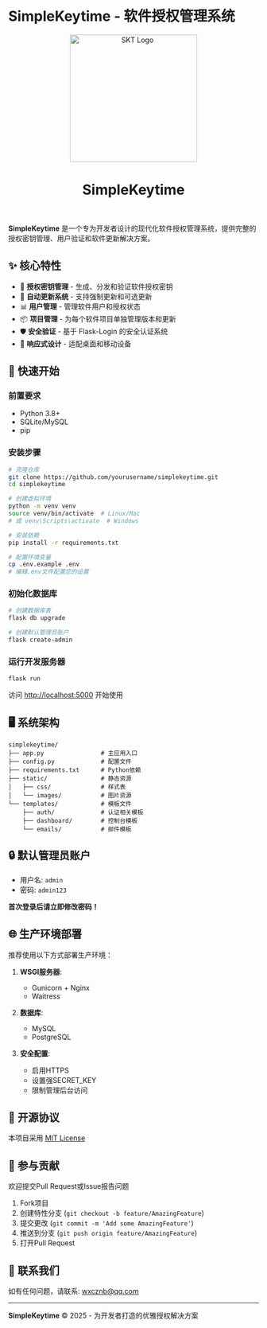 # SimpleKeytime - 软件授权管理系统

<div align="center">
             <img src="https://img.wjwj.top/2025/05/11/56d49f560848d1f28e6356b77b50a8dd.png" alt="SKT Logo" width="256" />
             <h1>SimpleKeytime</h1>
</div>
<br>

**SimpleKeytime** 是一个专为开发者设计的现代化软件授权管理系统，提供完整的授权密钥管理、用户验证和软件更新解决方案。

## ✨ 核心特性

- 🔑 **授权密钥管理** - 生成、分发和验证软件授权密钥
- 🔄 **自动更新系统** - 支持强制更新和可选更新
- 📊 **用户管理** - 管理软件用户和授权状态
- 📦 **项目管理** - 为每个软件项目单独管理版本和更新
- 🛡️ **安全验证** - 基于 Flask-Login 的安全认证系统
- 📱 **响应式设计** - 适配桌面和移动设备

## 🚀 快速开始

### 前置要求

- Python 3.8+
- SQLite/MySQL
- pip

### 安装步骤

```bash
# 克隆仓库
git clone https://github.com/yourusername/simplekeytime.git
cd simplekeytime

# 创建虚拟环境
python -m venv venv
source venv/bin/activate  # Linux/Mac
# 或 venv\Scripts\activate  # Windows

# 安装依赖
pip install -r requirements.txt

# 配置环境变量
cp .env.example .env
# 编辑.env文件配置您的设置
```

### 初始化数据库

```bash
# 创建数据库表
flask db upgrade

# 创建默认管理员账户
flask create-admin
```

### 运行开发服务器

```bash
flask run
```

访问 [http://localhost:5000](http://localhost:5000) 开始使用

## 🖥️ 系统架构

```
simplekeytime/
├── app.py                # 主应用入口
├── config.py             # 配置文件
├── requirements.txt      # Python依赖
├── static/               # 静态资源
│   ├── css/              # 样式表
│   └── images/           # 图片资源
└── templates/            # 模板文件
    ├── auth/             # 认证相关模板
    ├── dashboard/        # 控制台模板
    └── emails/           # 邮件模板
```

## 🔒 默认管理员账户

- 用户名: `admin`
- 密码: `admin123`

**首次登录后请立即修改密码！**

## 🌐 生产环境部署

推荐使用以下方式部署生产环境：

1. **WSGI服务器**:
   - Gunicorn + Nginx
   - Waitress

2. **数据库**:
   - MySQL
   - PostgreSQL

3. **安全配置**:
   - 启用HTTPS
   - 设置强SECRET_KEY
   - 限制管理后台访问

## 📄 开源协议

本项目采用 [MIT License](LICENSE)

## 🤝 参与贡献

欢迎提交Pull Request或Issue报告问题

1. Fork项目
2. 创建特性分支 (`git checkout -b feature/AmazingFeature`)
3. 提交更改 (`git commit -m 'Add some AmazingFeature'`)
4. 推送到分支 (`git push origin feature/AmazingFeature`)
5. 打开Pull Request

## 📧 联系我们

如有任何问题，请联系: [wxcznb@qq.com](mailto:wxcznb@qq.com)

---

**SimpleKeytime** © 2025 - 为开发者打造的优雅授权解决方案